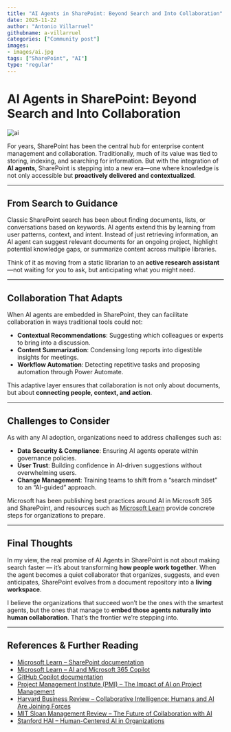 ```yaml
---
title: "AI Agents in SharePoint: Beyond Search and Into Collaboration"
date: 2025-11-22
author: "Antonio Villarruel"
githubname: a-villarruel
categories: ["Community post"]
images:
- images/ai.jpg
tags: ["SharePoint", "AI"]
type: "regular"
---
```


# AI Agents in SharePoint: Beyond Search and Into Collaboration
![ai](./images/ai.jpg)

For years, SharePoint has been the central hub for enterprise content management and collaboration. Traditionally, much of its value was tied to storing, indexing, and searching for information. But with the integration of **AI agents**, SharePoint is stepping into a new era—one where knowledge is not only accessible but **proactively delivered and contextualized**.

---

## From Search to Guidance

Classic SharePoint search has been about finding documents, lists, or conversations based on keywords. AI agents extend this by learning from user patterns, context, and intent. Instead of just retrieving information, an AI agent can suggest relevant documents for an ongoing project, highlight potential knowledge gaps, or summarize content across multiple libraries.

Think of it as moving from a static librarian to an **active research assistant**—not waiting for you to ask, but anticipating what you might need.

---

## Collaboration That Adapts

When AI agents are embedded in SharePoint, they can facilitate collaboration in ways traditional tools could not:

- **Contextual Recommendations**: Suggesting which colleagues or experts to bring into a discussion.  
- **Content Summarization**: Condensing long reports into digestible insights for meetings.  
- **Workflow Automation**: Detecting repetitive tasks and proposing automation through Power Automate.  

This adaptive layer ensures that collaboration is not only about documents, but about **connecting people, context, and action**.

---

## Challenges to Consider

As with any AI adoption, organizations need to address challenges such as:

- **Data Security & Compliance**: Ensuring AI agents operate within governance policies.  
- **User Trust**: Building confidence in AI-driven suggestions without overwhelming users.  
- **Change Management**: Training teams to shift from a “search mindset” to an “AI-guided” approach.  

Microsoft has been publishing best practices around AI in Microsoft 365 and SharePoint, and resources such as [Microsoft Learn](https://learn.microsoft.com/sharepoint/) provide concrete steps for organizations to prepare.

---

## Final Thoughts

In my view, the real promise of AI Agents in SharePoint is not about making search faster — it’s about transforming **how people work together**. When the agent becomes a quiet collaborator that organizes, suggests, and even anticipates, SharePoint evolves from a document repository into a **living workspace**.  

I believe the organizations that succeed won’t be the ones with the smartest agents, but the ones that manage to **embed those agents naturally into human collaboration**. That’s the frontier we’re stepping into.

---

## References & Further Reading

- [Microsoft Learn – SharePoint documentation](https://learn.microsoft.com/sharepoint/)  
- [Microsoft Learn – AI and Microsoft 365 Copilot](https://learn.microsoft.com/microsoft-365-copilot/)  
- [GitHub Copilot documentation](https://docs.github.com/en/copilot)  
- [Project Management Institute (PMI) – The Impact of AI on Project Management](https://www.pmi.org/learning/library/artificial-intelligence-project-management-12141)  
- [Harvard Business Review – Collaborative Intelligence: Humans and AI Are Joining Forces](https://hbr.org/2018/07/collaborative-intelligence-humans-and-ai-are-joining-forces)  
- [MIT Sloan Management Review – The Future of Collaboration with AI](https://sloanreview.mit.edu/article/ai-and-the-future-of-collaboration/)  
- [Stanford HAI – Human-Centered AI in Organizations](https://hai.stanford.edu/research/organizational-ai)  
